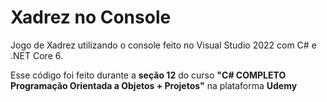 # Xadrez no Console
<p>Jogo de Xadrez utilizando o console feito no Visual Studio 2022 com C# e .NET Core 6.</p>

<p>Esse código foi feito durante a <strong>seção 12</strong> do curso <strong>"C# COMPLETO Programação Orientada a Objetos + Projetos"</strong> na plataforma <strong>Udemy</strong></p>
